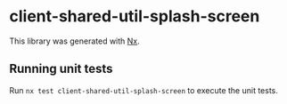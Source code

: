 # client-shared-util-splash-screen

This library was generated with [Nx](https://nx.dev).

## Running unit tests

Run `nx test client-shared-util-splash-screen` to execute the unit tests.
